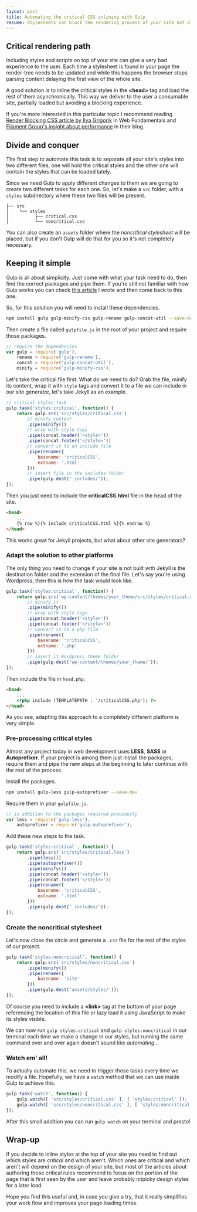 ```yaml
---
layout: post
title: Automating the critical CSS inlining with Gulp
resume: Stylesheets can block the rendering process of your site not allowing the user to see the content while all the resources are being loaded. The solution is well known and here is a way to automate it in your project.
---
```


## Critical rendering path

Including styles and scripts on top of your site can give a very bad experience to the user. Each time a stylesheet is found in your page the render-tree needs to be updated and while this happens the browser stops parsing content delaying the first view of the whole site. 

A good solution is to inline the critical styles in the **&lt;head&gt;** tag and load the rest of them asynchronically. This way we deliver to the user a consumable site, partially loaded but avoiding a blocking experience.

If you're more interested in this particular topic I recommend reading <a href="https://developers.google.com/web/fundamentals/performance/critical-rendering-path/render-blocking-css" target="_blank">Render Blocking CSS article by Ilya Grigorik</a> in Web Fundamentals and <a href="https://www.filamentgroup.com/lab/performance-rwd.html" target="_blank">Filament Group's insight about performance</a> in their blog.


## Divide and conquer

The first step to automate this task is to separate all your site's styles into two different files, one will hold the critical styles and the other one will contain the styles that can be loaded lately.

Since we need Gulp to apply different changes to them we are going to create two different tasks for each one. So, let's make a `src` folder, with a `styles` subdirectory where these two files will be present.

```
├── src
│    └── styles
│          ├── critical.css
│          └── noncritical.css
```

You can also create an `assets` folder where the *noncritical stylesheet* will be placed, but if you don't Gulp will do that for you so it's not completely necessary.


## Keeping it simple

Gulp is all about simplicity. Just come with what your task need to do, then find the correct packages and pipe them. If you're still not familiar with how Gulp works you can check <a href="http://jeremenichelli.github.io/2015/05/using-gulp/" target="_blank">this article</a> I wrote and then come back to this one.

So, for this solution you will need to install these dependencies.

```bash
npm install gulp gulp-minify-css gulp-rename gulp-concat-util --save-dev
```

Then create a file called `gulpfile.js` in the root of your project and require those packages.

```js
// require the dependencies
var gulp = require('gulp'),
    rename = require('gulp-rename'),
    concat = require('gulp-concat-util'),
    minify = require('gulp-minify-css');
```

Let's take the critical file first. What do we need to do? Grab the file, minify its content, wrap it with `style` tags and convert it to a file we can include in our site generator, let's take Jekyll as an example.

```js
// critical styles task
gulp.task('styles:critical', function() {
    return gulp.src('src/styles/critical.css')
        // minify content
        .pipe(minify())
        // wrap with style tags
        .pipe(concat.header('<style>'))
        .pipe(concat.footer('</style>'))
        // convert it to an include file
        .pipe(rename({
            basename: 'criticalCSS',
            extname: '.html'
        }))
        // insert file in the includes folder
        .pipe(gulp.dest('_includes/'));
});
```

Then you just need to include the **criticalCSS.html** file in the head of the site.

```html
<head>
    ...
    {% raw %}{% include criticalCSS.html %}{% endraw %}
</head>
```

This works great for Jekyll projects, but what about other site generators?

### Adapt the solution to other platforms

The only thing you need to change if your site is not built with Jekyll is the destination folder and the extension of the final file. Let's say you're using Wordpress, then this is how the task would look like.

```js
gulp.task('styles:critical', function() {
    return gulp.src('wp-content/themes/your_theme/src/styles/critical.css')
        // minify it
        .pipe(minify())
        // wrap with style tags
        .pipe(concat.header('<style>'))
        .pipe(concat.footer('</style>'))
        // convert it to a php file
        .pipe(rename({
            basename: 'criticalCSS',
            extname: '.php'
        }))
        // insert it Wordpress theme folder
        .pipe(gulp.dest('wp-content/themes/your_theme/'));
});
```

Then include the file in `head.php`.

```html
<head>
    ...
    <?php include (TEMPLATEPATH . '/criticalCSS.php'); ?>
</head>
```

As you see, adapting this approach to a completely different platform is very simple. 


### Pre-processing critical styles

Almost any project today in web development uses **LESS**, **SASS** or **Autoprefixer**. If your project is among them just install the packages, require them and pipe the new steps at the beginning to later continue with the rest of the process.

Install the packages.

```bash
npm install gulp-less gulp-autoprefixer --save-dev
```

Require them in your `gulpfile.js`.

```js
// in addition to the packages required previously
var less = require('gulp-less'),
    autoprefixer = require('gulp-autoprefixer');
```

Add these new steps to the task.

```js
gulp.task('styles:critical', function() {
    return gulp.src('src/styles/critical.less')
        .pipe(less())
        .pipe(autoprefixer())
        .pipe(minify())
        .pipe(concat.header('<style>'))
        .pipe(concat.footer('</style>'))
        .pipe(rename({
            basename: 'criticalCSS',
            extname: '.html'
        }))
        .pipe(gulp.dest('_includes/'));
});
```

### Create the noncritical stylesheet

Let's now close the circle and generate a `.css` file for the rest of the styles of our project.

```js
gulp.task('styles:noncritical', function() {
    return gulp.src('src/styles/noncritical.css')
        .pipe(minify())
        .pipe(rename({
            basename: 'site'
        }))
        .pipe(gulp.dest('assets/styles/'));
});
```

Of course you need to include a **&lt;link&gt;** tag at the bottom of your page referencing the location of this file or lazy load it using JavaScript to make its styles visible.

We can now run `gulp styles:critical` and `gulp styles:noncritical` in our terminal each time we make a change in our styles, but running the same command over and over again doesn't sound like *automating*...


### Watch em' all!

To actually automate this, we need to trigger those tasks every time we modify a file. Hopefully, we have a `watch` method that we can use inside Gulp to achieve this.

```js
gulp.task('watch', function() {
    gulp.watch([ 'src/styles/critical.css' ], [ 'styles:critical' ]);
    gulp.watch([ 'src/styles/noncritical.css' ], [ 'styles:noncritical' ]);    
});
```

After this small addition you can run `gulp watch` on your terminal and presto!


## Wrap-up

If you decide to inline styles at the top of your site you need to find out which styles are *critical* and which aren't. Which ones are critical and which aren't will depend on the design of your site, but most of the articles about authoring those critical rules recommend to focus on the portion of the page that is first seen by the user and leave probably nitpicky design styles for a later load.

Hope you find this useful and, in case you give a try, that it really simplifies your work flow and improves your page loading times.
